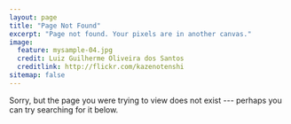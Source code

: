 ```yaml
---
layout: page
title: "Page Not Found"
excerpt: "Page not found. Your pixels are in another canvas."
image:
  feature: mysample-04.jpg
  credit: Luiz Guilherme Oliveira dos Santos
  creditlink: http://flickr.com/kazenotenshi
sitemap: false
---  
```


Sorry, but the page you were trying to view does not exist --- perhaps you can try searching for it below.

<script type="text/javascript">
  var GOOG_FIXURL_LANG = 'en';
  var GOOG_FIXURL_SITE = '{{ site.url }}'
</script>
<script type="text/javascript"
  src="http://linkhelp.clients.google.com/tbproxy/lh/wm/fixurl.js">
</script>